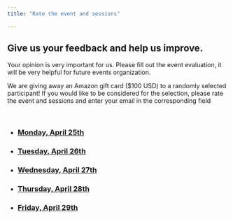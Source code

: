 ```yaml
---
title: "Rate the event and sessions"

---
```


## Give us your feedback and help us improve.

Your opinion is very important for us. Please fill out the event evaluation, it will be very helpful for future events organization.

We are giving away an Amazon gift card ($100 USD) to a randomly selected participant! If you would like to be considered for the selection, please rate the event and sessions and enter your email in the corresponding field

<br>

* ### [Monday, April 25th](https://sg1.run/monsurv)
 
* ### [Tuesday, April 26th](https://sg1.run/tuesurv)

* ### [Wednesday, April 27th](https://sg1.run/wedsurv)
 
* ### [Thursday, April 28th](https://sg1.run/thursurv)

* ### [Friday, April 29th](https://sg1.run/frisurv)
 

